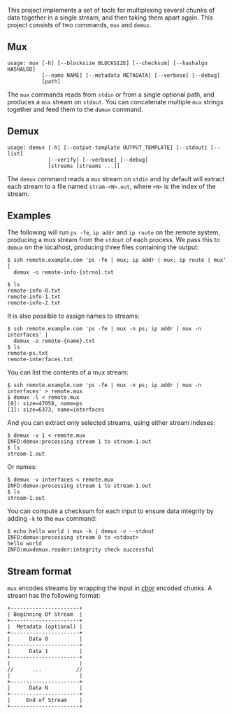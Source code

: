 This project implements a set of tools for multiplexing several chunks
of data together in a single stream, and then taking them apart again.
This project consists of two commands, `mux` and `demux`.

## Mux

    usage: mux [-h] [--blocksize BLOCKSIZE] [--checksum] [--hashalgo HASHALGO]
               [--name NAME] [--metadata METADATA] [--verbose] [--debug]
               [path]

The `mux` commands reads from `stdin` or from a single optional path,
and produces a `mux` stream on `stdout`.  You can concatenate multiple
`mux` strings together and feed them to the `demux` command.

## Demux

    usage: demux [-h] [--output-template OUTPUT_TEMPLATE] [--stdout] [--list]
                 [--verify] [--verbose] [--debug]
                 [streams [streams ...]]


The `demux` command reads a `mux` stream on `stdin` and by default
will extract each stream to a file named `stram-<N>.out`, where `<N>`
is the index of the stream.

## Examples

The following will run `ps -fe`, `ip addr` and `ip route` on the
remote system, producing a mux stream from the `stdout` of each
process.  We pass this to `demux` on the localhost, producing three
files containing the output:

    $ ssh remote.example.com 'ps -fe | mux; ip addr | mux; ip route | mux' |
      demux -o remote-info-{strno}.txt

    $ ls
    remote-info-0.txt
    remote-info-1.txt
    remote-info-2.txt

It is also possible to assign names to streams:

    $ ssh remote.example.com 'ps -fe | mux -n ps; ip addr | mux -n interfaces' |
      demux -o remote-{name}.txt
    $ ls
    remote-ps.txt
    remote-interfaces.txt

You can list the contents of a mux stream:

    $ ssh remote.example.com 'ps -fe | mux -n ps; ip addr | mux -n interfaces' > remote.mux
    $ demux -l < remote.mux
    [0]: size=47058, name=ps
    [1]: size=6373, name=interfaces

And you can extract only selected streams, using either stream indexes:

    $ demux -v 1 < remote.mux
    INFO:demux:processing stream 1 to stream-1.out
    $ ls
    stream-1.out

Or names:

    $ demux -v interfaces < remote.mux
    INFO:demux:processing stream 1 to stream-1.out
    $ ls
    stream-1.out

You can compute a checksum for each input to ensure data integrity by
adding `-k` to the `mux` command:

    $ echo hello world | mux -k | demux -v --stdout
    INFO:demux:processing stream 0 to <stdout>
    hello world
    INFO:muxdemux.reader:integrity check successful

## Stream format

`mux` encodes streams by wrapping the input in [cbor][] encoded
chunks.  A stream has the following format:

[cbor]: http://cbor.io/

    +----------------------+
    | Beginning Of Stream  |
    +----------------------+
    |  Metadata (optional) |
    +----------------------+
    |      Data 0          |
    +----------------------+
    |      Data 1          |
    +----------------------+
    |                      |
    //      ...           //
    |                      |
    +----------------------+
    |      Data N          |
    +----------------------+
    |     End of Stream    |
    +----------------------+

